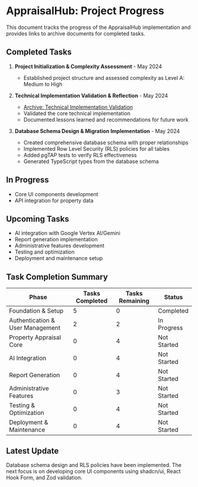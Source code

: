 # AppraisalHub: Project Progress

This document tracks the progress of the AppraisalHub implementation and provides links to archive documents for completed tasks.

## Completed Tasks

1. **Project Initialization & Complexity Assessment** - May 2024
   - Established project structure and assessed complexity as Level A: Medium to High

2. **Technical Implementation Validation & Reflection** - May 2024
   - [Archive: Technical Implementation Validation](./docs/archive/technical-implementation-validation.md)
   - Validated the core technical implementation
   - Documented lessons learned and recommendations for future work

3. **Database Schema Design & Migration Implementation** - May 2024
   - Created comprehensive database schema with proper relationships
   - Implemented Row Level Security (RLS) policies for all tables
   - Added pgTAP tests to verify RLS effectiveness
   - Generated TypeScript types from the database schema

## In Progress

- Core UI components development
- API integration for property data

## Upcoming Tasks

- AI integration with Google Vertex AI/Gemini
- Report generation implementation
- Administrative features development
- Testing and optimization
- Deployment and maintenance setup

## Task Completion Summary

| Phase | Tasks Completed | Tasks Remaining | Status |
|-------|----------------|-----------------|--------|
| Foundation & Setup | 5 | 0 | Completed |
| Authentication & User Management | 2 | 2 | In Progress |
| Property Appraisal Core | 0 | 4 | Not Started |
| AI Integration | 0 | 4 | Not Started |
| Report Generation | 0 | 4 | Not Started |
| Administrative Features | 0 | 3 | Not Started |
| Testing & Optimization | 0 | 4 | Not Started |
| Deployment & Maintenance | 0 | 4 | Not Started |

## Latest Update
Database schema design and RLS policies have been implemented. The next focus is on developing core UI components using shadcn/ui, React Hook Form, and Zod validation. 